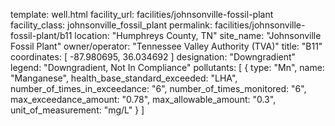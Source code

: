template: well.html
facility_url: facilities/johnsonville-fossil-plant
facility_class: johnsonville_fossil_plant
permalink: facilities/johnsonville-fossil-plant/b11
location: "Humphreys County, TN"
site_name: "Johnsonville Fossil Plant"
owner/operator: "Tennessee Valley Authority (TVA)"
title: "B11"
coordinates: [
  -87.980695,
  36.034692
]
designation: "Downgradient"
legend: "Downgradient, Not In Compliance"
pollutants: [
  {
  type: "Mn",
  name: "Manganese",
  health_base_standard_exceeded: "LHA",
  number_of_times_in_exceedance: "6",
  number_of_times_monitored: "6",
  max_exceedance_amount: "0.78",
  max_allowable_amount: "0.3",
  unit_of_measurement: "mg/L"
  }
]
